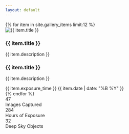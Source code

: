 ```yaml
---
layout: default
---
```


<div class="gallery-grid">
  {% for item in site.gallery_items limit:12 %}
  <div class="gallery-item">
    <div class="gallery-item-image">
      <img src="{{ item.image }}" alt="{{ item.title }}">
      <div class="gallery-item-overlay">
        <h3>{{ item.title }}</h3>
        <p>{{ item.description }}</p>
      </div>
    </div>
    <div class="gallery-item-content">
      <h3>{{ item.title }}</h3>
      <p>{{ item.description }}</p>
      <div class="gallery-meta">
        <span>{{ item.exposure_time }}</span>
        <span>{{ item.date | date: "%B %Y" }}</span>
      </div>
    </div>
  </div>
  {% endfor %}
</div>

<div class="stats-section">
  <div class="container">
    <div class="stats-grid">
      <div class="stat-item">
        <div class="stat-value">47</div>
        <div class="stat-label">Images Captured</div>
      </div>
      <div class="stat-item">
        <div class="stat-value">284</div>
        <div class="stat-label">Hours of Exposure</div>
      </div>
      <div class="stat-item">
        <div class="stat-value">32</div>
        <div class="stat-label">Deep Sky Objects</div>
      </div>
    </div>
  </div>
</div> 